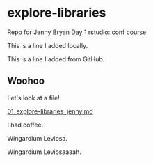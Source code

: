 # explore-libraries
Repo for Jenny Bryan Day 1 rstudio::conf course

This is a line I added locally. 

This is a line I added from GitHub. 
## Woohoo

Let's look at a file!

[01_explore-libraries_jenny.md](01_explore-libraries_jenny.md)

I had coffee. 


Wingardium Leviosa. 

Wingardium Leviosaaaah. 